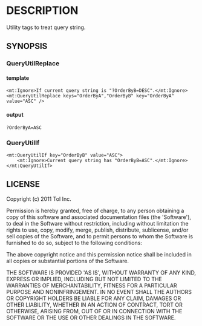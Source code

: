 # DESCRIPTION

Utility tags to treat query string.

## SYNOPSIS

### QueryUtilReplace
#### template
	<mt:Ignore>If current query string is "?OrderByB=DESC".</mt:Ignore>
	<mt:QueryUtilReplace keys="OrderByA","OrderByB" key="OrderByA" value="ASC" />
#### output
	?OrderByA=ASC

### QueryUtilIf
	<mt:QueryUtilIf key="OrderByB" value="ASC">
		<mt:Ignore>Current query string has "OrderByB=ASC".</mt:Ignore>
	</mt:QueryUtilIf>
	
## LICENSE

Copyright (c) 2011 ToI Inc.

Permission is hereby granted, free of charge, to any person obtaining
a copy of this software and associated documentation files (the
'Software'), to deal in the Software without restriction, including
without limitation the rights to use, copy, modify, merge, publish,
distribute, sublicense, and/or sell copies of the Software, and to
permit persons to whom the Software is furnished to do so, subject to
the following conditions:

The above copyright notice and this permission notice shall be
included in all copies or substantial portions of the Software.

THE SOFTWARE IS PROVIDED 'AS IS', WITHOUT WARRANTY OF ANY KIND,
EXPRESS OR IMPLIED, INCLUDING BUT NOT LIMITED TO THE WARRANTIES OF
MERCHANTABILITY, FITNESS FOR A PARTICULAR PURPOSE AND NONINFRINGEMENT.
IN NO EVENT SHALL THE AUTHORS OR COPYRIGHT HOLDERS BE LIABLE FOR ANY
CLAIM, DAMAGES OR OTHER LIABILITY, WHETHER IN AN ACTION OF CONTRACT,
TORT OR OTHERWISE, ARISING FROM, OUT OF OR IN CONNECTION WITH THE
SOFTWARE OR THE USE OR OTHER DEALINGS IN THE SOFTWARE.
